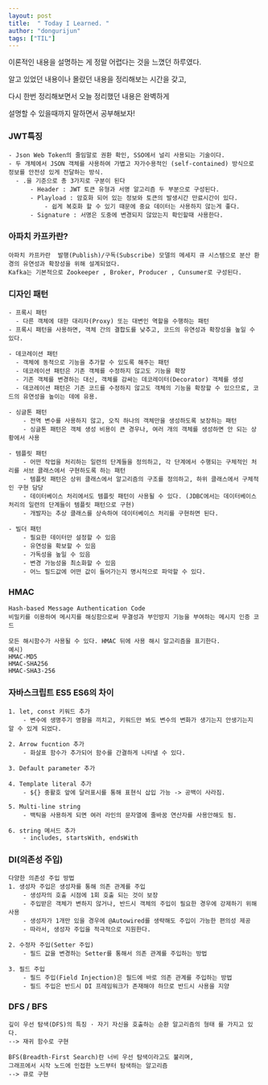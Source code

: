 ```yaml
---
layout: post
title:  " Today I Learned. "
author: "dongurijun"
tags: ["TIL"]
---
```


이론적인 내용을 설명하는 게 정말 어렵다는 것을 느꼈던 하루였다. 

알고 있었던 내용이나 몰랐던 내용을 정리해보는 시간을 갖고,

다시 한번 정리해보면서 오늘 정리했던 내용은 완벽하게 

설명할 수 있을때까지 말하면서 공부해보자!

### JWT특징

    - Json Web Token의 줄임말로 권환 확인, SSO에서 널리 사용되는 기술이다.
    - 두 개체에서 JSON 객체를 사용하여 가볍고 자가수용적인 (self-contained) 방식으로 정보를 안전성 있게 전달하는 방식.
      - .을 기준으로 총 3가지로 구분이 된다
          - Header : JWT 토큰 유형과 서명 알고리즘 두 부분으로 구성된다.
          - Playload : 암호화 되어 있는 정보와 토큰의 발생시간 만료시간이 있다.
              - 쉽게 복호화 할 수 있기 때문에 중요 데이터는 사용하지 않는게 좋다.
          - Signature : 서명은 도중에 변경되지 않았는지 확인할때 사용한다.

### 아파치 카프카란?

    아파치 카프카란  발행(Publish)/구독(Subscribe) 모델의 메세지 큐 시스템으로 분산 환경의 유연성과 확장성을 위해 설계되었다.
    Kafka는 기본적으로 Zookeeper , Broker, Producer , Cunsumer로 구성된다.


### 디자인 패턴

    - 프록시 패턴
      - 다른 객체에 대한 대리자(Proxy) 또는 대변인 역할을 수행하는 패턴
    - 프록시 패턴을 사용하면, 객체 간의 결합도를 낮추고, 코드의 유연성과 확장성을 높일 수 있다.

    - 데코레이션 패턴
      - 객체에 동적으로 기능을 추가할 수 있도록 해주는 패턴
      - 데코레이션 패턴은 기존 객체를 수정하지 않고도 기능을 확장
      - 기존 객체를 변경하는 대신, 객체를 감싸는 데코레이터(Decorator) 객체를 생성
      - 데코레이션 패턴은 기존 코드를 수정하지 않고도 객체의 기능을 확장할 수 있으므로, 코드의 유연성을 높이는 데에 유용.

    - 싱글톤 패턴
        - 전역 변수를 사용하지 않고, 오직 하나의 객체만을 생성하도록 보장하는 패턴
        - 싱글톤 패턴은 객체 생성 비용이 큰 경우나, 여러 개의 객체를 생성하면 안 되는 상황에서 사용

    - 템플릿 패턴
        - 어떤 작업을 처리하는 일련의 단계들을 정의하고, 각 단계에서 수행되는 구체적인 처리를 서브 클래스에서 구현하도록 하는 패턴
        - 템플릿 패턴은 상위 클래스에서 알고리즘의 구조를 정의하고, 하위 클래스에서 구체적인 구현 담당
        - 데이터베이스 처리에서도 템플릿 패턴이 사용될 수 있다. (JDBC에서는 데이터베이스 처리의 일련의 단계들이 템플릿 패턴으로 구현)
        - 개발자는 추상 클래스를 상속하여 데이터베이스 처리를 구현하면 된다.

    - 빌더 패턴 
        - 필요한 데이터만 설정할 수 있음
        - 유연성을 확보할 수 있음
        - 가독성을 높일 수 있음
        - 변경 가능성을 최소화할 수 있음
        - 어느 필드값에 어떤 값이 들어가는지 명시적으로 파악할 수 있다.

### HMAC

    Hash-based Message Authentication Code
    비밀키를 이용하여 메시지를 해싱함으로써 무결성과 부인방지 기능을 부여하는 메시지 인증 코드

    모든 해시함수가 사용될 수 있다. HMAC 뒤에 사용 해시 알고리즘을 표기한다.
    예시)
    HMAC-MD5
    HMAC-SHA256
    HMAC-SHA3-256


### 자바스크립트 ES5 ES6의 차이

    1. let, const 키워드 추가
        - 변수에 생명주기 영향을 끼치고, 키워드만 봐도 변수의 변화가 생기는지 안생기는지 알 수 있게 되었다.

    2. Arrow fucntion 추가
        - 화살표 함수가 추가되어 함수를 간결하게 나타낼 수 있다. 
    
    3. Default parameter 추가 
    
    4. Template literal 추가
        - ${} 중활호 앞에 달러표시를 통해 표현식 삽입 가능 -> 공백이 사라짐.
    
    5. Multi-line string 
        - 백틱을 사용하게 되면 여러 라인의 문자열에 줄바꿈 연산자를 사용안해도 됨.
    
    6. string 메서드 추가
        - includes, startsWith, endsWith
    
    

### DI(의존성 주입)

    다양한 의존성 주입 방법
    1. 생성자 주입은 생성자를 통해 의존 관계를 주입
        - 생성자의 호출 시점에 1회 호출 되는 것이 보장
        - 주입받은 객체가 변하지 않거나, 반드시 객체의 주입이 필요한 경우에 강제하기 위해 사용
        - 생성자가 1개만 있을 경우에 @Autowired를 생략해도 주입이 가능한 편의성 제공
        - 따라서, 생성자 주입을 적극적으로 지원한다.

    2. 수정자 주입(Setter 주입)
        - 필드 값을 변경하는 Setter를 통해서 의존 관계를 주입하는 방법

    3. 필드 주입
        - 필드 주입(Field Injection)은 필드에 바로 의존 관계를 주입하는 방법
        - 필드 주입은 반드시 DI 프레임워크가 존재해야 하므로 반드시 사용을 지양


### DFS / BFS 
    
    깊이 우선 탐색(DFS)의 특징 · 자기 자신을 호출하는 순환 알고리즘의 형태 를 가지고 있다.
    --> 재귀 함수로 구현

    BFS(Breadth-First Search)란 너비 우선 탐색이라고도 불리며,
    그래프에서 시작 노드에 인접한 노드부터 탐색하는 알고리즘
    --> 큐로 구현
    